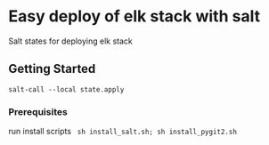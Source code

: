 # Easy deploy of elk stack with salt

Salt states for deploying elk stack

## Getting Started
```salt-call --local state.apply```

### Prerequisites


run install scripts ``` sh install_salt.sh; sh install_pygit2.sh```


